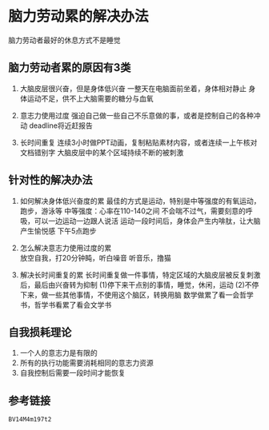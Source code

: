 # 脑力劳动累的解决办法

脑力劳动者最好的休息方式不是睡觉

## 脑力劳动者累的原因有3类

1. 大脑皮层很兴奋，但是身体低兴奋
一整天在电脑面前坐着，身体相对静止
身体运动不足，供不上大脑需要的糖分与血氧

2. 意志力使用过度
强迫自己做一些自己不乐意做的事，或者是控制自己的各种冲动
deadline将近赶报告

3. 长时间重复
连续3小时做PPT动画，复制粘贴素材内容，或者连续一上午核对文档错别字
大脑皮层中的某个区域持续不断的被刺激

## 针对性的解决办法

1. 如何解决身体低兴奋度的累
最佳的方式是运动，特别是中等强度的有氧运动，跑步，游泳等
中等强度：心率在110-140之间
不会喘不过气，需要刻意的呼吸，可以一边运动一边跟人说活
运动一段时间后，身体会产生内啡肽，让大脑产生愉悦感
下午5点跑步

2. 怎么解决意志力使用过度的累  
放空自我，打20分钟盹，听白噪音
听音乐，撸猫

3. 解决长时间重复的累
长时间重复做一件事情，特定区域的大脑皮层被反复刺激后，最后由兴奋转为抑制
(1)停下来干点别的事情，睡觉，休闲，运动
(2)不停下来，做一些其他事情，不使用这个脑区，转换用脑
数学做累了看一会哲学书，哲学书看累了看会文学书

## 自我损耗理论

1. 一个人的意志力是有限的
2. 所有的执行功能需要消耗相同的意志力资源
3. 自我控制后需要一段时间才能恢复

## 参考链接

`BV14M4m197t2`
